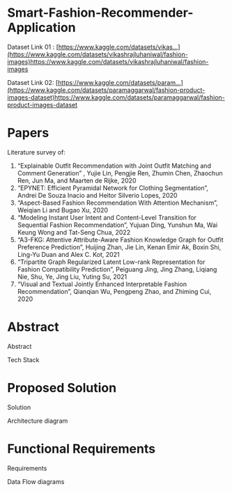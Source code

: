 # Smart-Fashion-Recommender-Application


Dataset Link 01 : [https://www.kaggle.com/datasets/vikas...](https://www.kaggle.com/datasets/vikashrajluhaniwal/fashion-images)https://www.kaggle.com/datasets/vikashrajluhaniwal/fashion-images

Dataset Link 02: [https://www.kaggle.com/datasets/param...](https://www.kaggle.com/datasets/paramaggarwal/fashion-product-images-dataset)https://www.kaggle.com/datasets/paramaggarwal/fashion-product-images-dataset



# Papers 
Literature survey of: 
1) “Explainable Outfit Recommendation with Joint Outfit Matching and Comment Generation” , Yujie Lin, Pengjie Ren, Zhumin Chen, Zhaochun Ren, Jun Ma, and Maarten de Rijke, 2020
2) “EPYNET: Efficient Pyramidal Network for Clothing Segmentation”, Andrei De Souza Inacio and Heitor Silverio Lopes, 2020
3) “Aspect-Based Fashion Recommendation With Attention Mechanism”, Weiqian Li and Bugao Xu, 2020
4) “Modeling Instant User Intent and Content-Level Transition for Sequential Fashion Recommendation”, Yujuan Ding, Yunshun Ma, Wai Keung Wong and Tat-Seng Chua, 2022
5) “A3-FKG: Attentive Attribute-Aware Fashion Knowledge Graph for Outfit Preference Prediction”, Huijing Zhan, Jie Lin, Kenan Emir Ak, Boxin Shi, Ling-Yu Duan and Alex C. Kot, 2021
6) “Tripartite Graph Regularized Latent Low-rank Representation for Fashion Compatibility Prediction”, Peiguang Jing, Jing Zhang, Liqiang Nie, Shu, Ye, Jing Liu, Yuting Su, 2021
7) “Visual and Textual Jointly Enhanced Interpretable Fashion Recommendation”, Qianqian Wu, Pengpeng Zhao, and Zhiming Cui, 2020

# Abstract 
Abstract 

Tech Stack

# Proposed Solution 
Solution

Architecture diagram

# Functional Requirements 
Requirements

Data Flow diagrams
